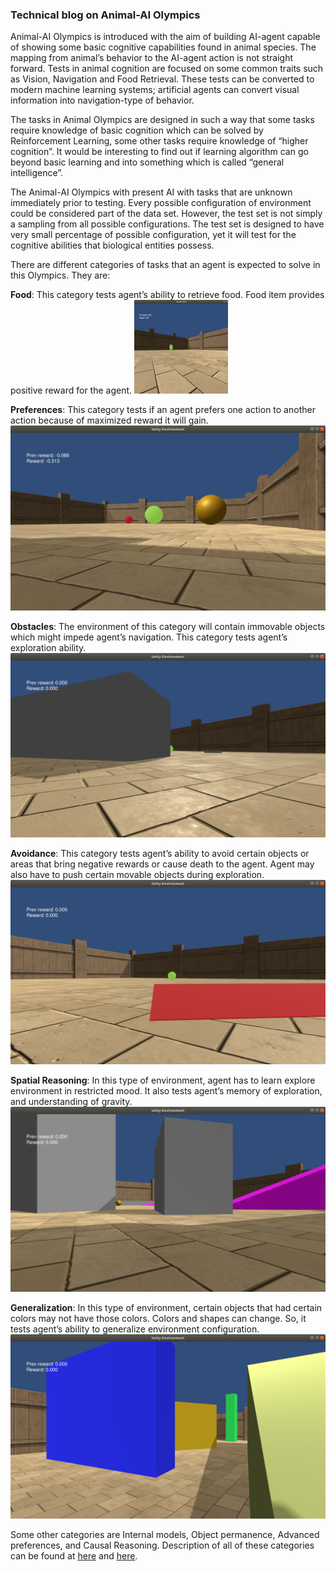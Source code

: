 ### Technical blog on Animal-AI Olympics

Animal-AI Olympics is introduced with the aim of building AI-agent capable of showing some basic cognitive capabilities found in animal species. The mapping from animal’s behavior to the AI-agent action is not straight forward. Tests in animal cognition are focused on some common traits such as Vision, Navigation and Food Retrieval. These tests can be converted to modern machine learning systems; artificial agents can convert visual information into navigation-type of behavior.

The tasks in Animal Olympics are designed in such a way that some tasks require knowledge of basic cognition which can be solved by Reinforcement Learning, some other tasks require knowledge of “higher cognition”. It would be interesting to find out if learning algorithm can go beyond basic learning and into something which is called “general intelligence”.

The Animal-AI Olympics with present AI with tasks that are unknown immediately prior to testing. Every possible configuration of environment could be considered part of the data set. However, the test set is not simply a sampling from all possible configurations. The test set is designed to have very small percentage of possible configuration, yet it will test for the cognitive abilities that biological entities possess.

There are different categories of tasks that an agent is expected to solve in this Olympics. They are:

**Food**: This category tests agent’s ability to retrieve food. Food item provides positive reward for the agent.
<img src="/images/animal_ai_blog/1-Food.png" width="150" height="150">

**Preferences**: This category tests if an agent prefers one action to another action because of maximized reward it will gain.
![Preferences](/images/animal_ai_blog/2-Preferences.png)

**Obstacles**: The environment of this category will contain immovable objects which might impede agent’s navigation. This category tests agent’s exploration ability.
![Obstacles](/images/animal_ai_blog/3-Obstacles.png)

**Avoidance**: This category tests agent’s ability to avoid certain objects or areas that bring negative rewards or cause death to the agent. Agent may also have to push certain movable objects during exploration.
![Avoidance](/images/animal_ai_blog/4-Avoidance.png)

**Spatial Reasoning**: In this type of environment, agent has to learn explore environment in restricted mood. It also tests agent’s memory of exploration, and understanding of gravity.
![Spatial Reasoning](/images/animal_ai_blog/5-SpatialReasoning.png)

**Generalization**: In this type of environment, certain objects that had certain colors may not have those colors. Colors and shapes can change. So, it tests agent’s ability to generalize environment configuration.
![Generalization](/images/animal_ai_blog/6-Generalization.png)

Some other categories are Internal models, Object permanence, Advanced preferences, and Causal Reasoning. Description of all of these categories can be found at [here](https://www.mdcrosby.com/blog/animalaieval.html) and [here]( https://mdcrosby.com/blog/animalai2.html).




